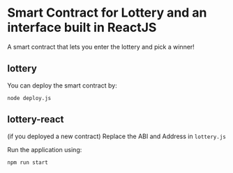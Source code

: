 # Smart Contract for Lottery and an interface built in ReactJS
A smart contract that lets you enter the lottery and pick a winner!

## lottery
You can deploy the smart contract by:
```
node deploy.js
```


## lottery-react
(if you deployed a new contract) Replace the ABI and Address in `lottery.js`

Run the application using:
```
npm run start
```
